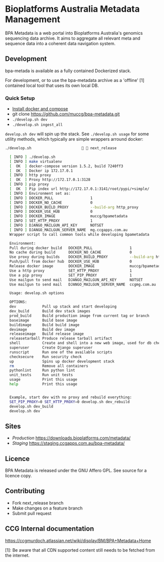 # Bioplatforms Australia  Metadata Management

BPA Metadata is a web portal into Bioplatforms Australia's genomics sequencing data 
archive. It aims to aggregate all relevant meta and sequence data into a coherent data 
navigation system.

## Development
bpa-metada is available as a fully contained Dockerized stack. 

For development, or to use the bpa-metadata archive as a 'offline' [1] contained local tool that uses 
its own local DB.

### Quick Setup

* [Install docker and compose](https://docs.docker.com/compose/install/)
* git clone https://github.com/muccg/bpa-metadata.git
* `./develop.sh dev`
* `./develop.sh ingest_all`

`develop.sh dev` will spin up the stack. See `./develop.sh usage` for some utility methods, which typically are simple 
wrappers arround docker:

```bash
./develop.sh                         next_release 

  [ INFO ] ./develop.sh 
  [ INFO ] make virtualenv
  [  OK  ] docker-compose version 1.5.2, build 7240ff3
  [  OK  ] Docker ip 172.17.0.1
  [ INFO ] http proxy
  [  OK  ] Proxy http://172.17.0.1:3128
  [ INFO ] pip proxy
  [  OK  ] Pip index url http://172.17.0.1:3141/root/pypi/+simple/
  [ INFO ] Environment set as:
  [ INFO ] DOCKER_PULL                 1
  [ INFO ] DOCKER_NO_CACHE             0
  [ INFO ] DOCKER_BUILD_PROXY          --build-arg http_proxy
  [ INFO ] DOCKER_USE_HUB              0
  [ INFO ] DOCKER_IMAGE                muccg/bpametadata
  [ INFO ] SET_HTTP_PROXY              1
  [ INFO ] DJANGO_MAILGUN_API_KEY      NOTSET
  [ INFO ] DJANGO_MAILGUN_SERVER_NAME  mg.ccgapps.com.au
  Wrapper script to call common tools while developing bpametadata

  Environment:
  Pull during docker build   DOCKER_PULL                 1
  No cache during build      DOCKER_NO_CACHE             0
  Use proxy during builds    DOCKER_BUILD_PROXY          --build-arg http_proxy
  Push/pull from docker hub  DOCKER_USE_HUB              0
  Release docker image       DOCKER_IMAGE                muccg/bpametadata
  Use a http proxy           SET_HTTP_PROXY              1
  Use a pip proxy            SET_PIP_PROXY               1
  Use mailgun to send mail   DJANGO_MAILGUN_API_KEY      NOTSET
  Use mailgun to send mail   DJANGO_MAILGUN_SERVER_NAME  ccgmg.com.au

  Usage: develop.sh options

  OPTIONS:
  dev            Pull up stack and start developing
  dev_build      Build dev stack images
  prod_build     Build production image from current tag or branch
  baseimage      Build base image
  buildimage     Build build image
  devimage       Build dev image
  releaseimage   Build release image
  releasetarball Produce release tarball artifact
  shell          Create and shell into a new web image, used for db checking with Django env available
  superuser      Create Django superuser
  runscript      Run one of the available scripts
  checksecure    Run security check
  up             Spins up docker development stack
  rm             Remove all containers
  pythonlint     Run python lint
  unit_tests     Run unit tests
  usage          Print this usage
  help           Print this usage


  Example, start dev with no proxy and rebuild everything:
  SET_PIP_PROXY=0 SET_HTTP_PROXY=0 develop.sh dev_rebuild
  develop.sh dev_build
  develop.sh dev

```

## Sites
- *Production* https://downloads.bioplatforms.com/metadata/
- *Staging* https://staging.ccgapps.com.au/bpa-metadata/

## Licence
BPA Metadata is released under the GNU Affero GPL. See source for a licence copy.

## Contributing
* Fork next_release branch
* Make changes on a feature branch
* Submit pull request

## CCG Internal documentation

https://ccgmurdoch.atlassian.net/wiki/display/BM/BPA+Metadata+Home

[1]: Be aware that all CDN supported content still needs to be fetched from the internet. 
